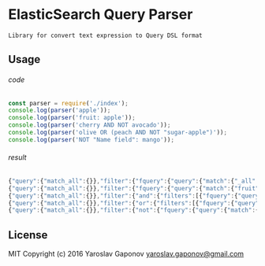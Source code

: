 # ElasticSearch Query Parser

	Library for convert text expression to Query DSL format


## Usage

###### code

```js
const parser = require('./index');
console.log(parser('apple'));
console.log(parser('fruit: apple'));
console.log(parser('cherry AND NOT avocado'));
console.log(parser('olive OR (peach AND NOT "sugar-apple")'));
console.log(parser('NOT "Name field": mango'));
```

###### result
```js
{"query":{"match_all":{}},"filter":{"fquery":{"query":{"match":{"_all":{"query":"apple"}}}}}}
{"query":{"match_all":{}},"filter":{"fquery":{"query":{"match":{"fruit":{"query":"apple"}}}}}}
{"query":{"match_all":{}},"filter":{"and":{"filters":[{"fquery":{"query":{"match":{"_all":{"query":"cherry"}}}}},{"not":{"fquery":{"query":{"match":{"_all":{"query":"avocado"}}}}}}]}}}
{"query":{"match_all":{}},"filter":{"or":{"filters":[{"fquery":{"query":{"match":{"_all":{"query":"olive"}}}}},{"and":{"filters":[{"fquery":{"query":{"match":{"_all":{"query":"peach"}}}}},{"not":{"fquery":{"query":{"match":{"_all":{"query":"sugar-apple"}}}}}}]}}]}}}
{"query":{"match_all":{}},"filter":{"not":{"fquery":{"query":{"match":{"Name field":{"query":"mango"}}}}}}}
```

## License
MIT Copyright (c) 2016 Yaroslav Gaponov <yaroslav.gaponov@gmail.com>